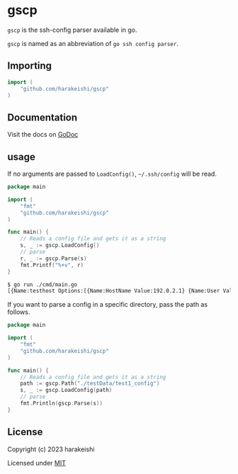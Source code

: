 # gscp
`gscp` is the ssh-config parser available in go.

`gscp` is named as an abbreviation of `go ssh config parser`.


## Importing
```go
import (
    "github.com/harakeishi/gscp"
)
```

## Documentation
Visit the docs on [GoDoc](https://pkg.go.dev/github.com/harakeishi/gscp)

## usage

If no arguments are passed to `LoadConfig()`, `~/.ssh/config` will be read.

```go
package main

import (
	"fmt"
	"github.com/harakeishi/gscp"
)

func main() {
	// Reads a config file and gets it as a string
	s, _ := gscp.LoadConfig()
	// parse
	r, _ := gscp.Parse(s)
	fmt.Printf("%+v", r)
}
```

```sh
$ go run ./cmd/main.go
[{Name:testhost Options:[{Name:HostName Value:192.0.2.1} {Name:User Value:myuser} {Name:IdentityFile Value:~/.ssh/id_rsa} {Name:ServerAliveInterval Value:60}]}]
```

If you want to parse a config in a specific directory, pass the path as follows.

```go
package main

import (
	"fmt"
	"github.com/harakeishi/gscp"
)

func main() {
	// Reads a config file and gets it as a string
	path := gscp.Path("./testData/test1_config")
	s, _ := gscp.LoadConfig(path)
	// parse
	fmt.Println(gscp.Parse(s))
}
```
## License
Copyright (c) 2023 harakeishi

Licensed under [MIT](LICENSE)
